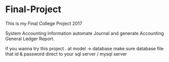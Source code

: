 # Final-Project

This is my Final College Project 2017

System Accounting Information
automate Journal and generate Accounting General Ledger Report.

if you wanna  try this project . at model -> database make sure database file that id & password direct to your sql server / mysql server
